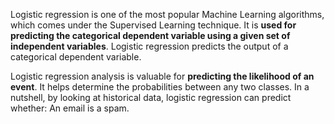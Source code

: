 Logistic regression is one of the most popular Machine Learning algorithms, which comes under the Supervised Learning technique. It is **used for predicting the categorical dependent variable using a given set of independent variables**. Logistic regression predicts the output of a categorical dependent variable.

Logistic regression analysis is valuable for **predicting the likelihood of an event**. It helps determine the probabilities between any two classes. In a nutshell, by looking at historical data, logistic regression can predict whether: An email is a spam.